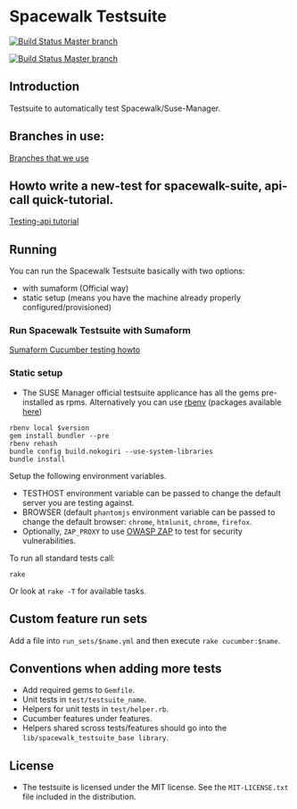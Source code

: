 
# Spacewalk Testsuite

[![Build Status Master branch](https://travis-ci.org/SUSE/spacewalk-testsuite-base.svg?branch=master)](https://travis-ci.org/SUSE/spacewalk-testsuite-base)

[![Build Status Master branch](https://travis-ci.org/SUSE/spacewalk-testsuite-base.svg?branch=manager30)](https://travis-ci.org/SUSE/spacewalk-testsuite-base)


## Introduction

Testsuite to automatically test Spacewalk/Suse-Manager.

## Branches in use:

[Branches that we use](docs/branches.md)



## Howto write a new-test for spacewalk-suite, api-call quick-tutorial.
[Testing-api tutorial](docs/api-call.md)

## Running

You can run the Spacewalk Testsuite basically with two options:

* with sumaform (Official way)
* static setup (means you have the machine already properly configured/provisioned)

### Run Spacewalk Testsuite with Sumaform 

[Sumaform Cucumber testing howto](docs/sumaform-howto.md)

### Static setup
* The SUSE Manager official testsuite applicance has all the gems pre-installed as rpms. Alternatively you can use [rbenv](http://rbenv.org/) (packages available [here](https://software.opensuse.org/download/package?project=devel:languages:ruby:extensions&package=rbenv))

```console
rbenv local $version
gem install bundler --pre
rbenv rehash
bundle config build.nokogiri --use-system-libraries
bundle install
```

Setup the following environment variables.

* TESTHOST environment variable can be passed to change the default server you are testing against.
* BROWSER (default `phantomjs` environment variable can be passed to change the default browser: `chrome`, `htmlunit`, `chrome`, `firefox`.
* Optionally, `ZAP_PROXY` to use [OWASP ZAP](https://code.google.com/p/zaproxy) to test for security vulnerabilities.

To run all standard tests call:

```console
rake
```

Or look at `rake -T` for available tasks.

## Custom feature run sets

Add a file into `run_sets/$name.yml` and then execute `rake cucumber:$name`.

## Conventions when adding more tests

* Add required gems to `Gemfile`.
* Unit tests in `test/testsuite_name`.
* Helpers for unit tests in `test/helper.rb`.
* Cucumber features under features.
* Helpers shared scross tests/features should go into the `lib/spacewalk_testsuite_base library`.

## License

* The testsuite is licensed under the MIT license. See the `MIT-LICENSE.txt` file included in the distribution.




